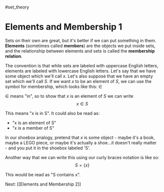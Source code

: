 #set_theory 
# Elements and Membership 1
Sets on their own are great, but it's better if we can put something in them. **Elements** (sometimes called **members**) are the objects we put inside sets, and the relationship between elements and sets is called the **membership relation**.

The convention is that while sets are labeled with uppercase English letters, elements are labeled with lowercase English letters. Let's say that we have some object which we'll call $x$. Let's also suppose that we have an empty set which we'll call $S$. If we want $x$ to be an element of $S$, we can use the symbol for membership, which looks like this: $\in$

$\in$ means "in", so to show that $x$ is an element of $S$ we can write $$x \in S$$

This means "x is in S". It could also be read as:

- "x is an element of S"
- "x is a member of S"

In our shoebox analogy, pretend that $x$ is some object - maybe it's a book, maybe a LEGO piece, or maybe it's actually a shoe...it doesn't really matter - and you put it in the shoebox labeled 'S'.

Another way that we can write this using our curly braces notation is like so: $$S = \{x\}$$

This would be read as "S contains x".

Next: [[Elements and Membership 2]]